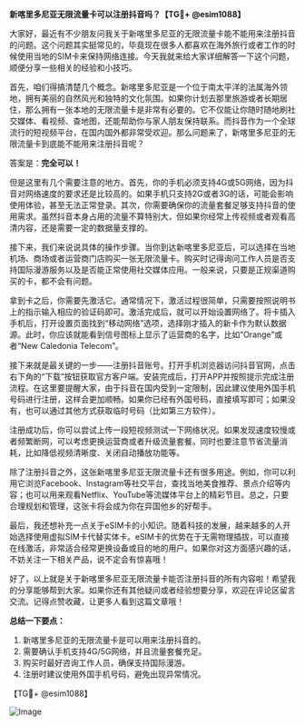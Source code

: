 **新喀里多尼亚无限流量卡可以注册抖音吗？【TG💪+ @esim1088】**

大家好，最近有不少朋友问我关于新喀里多尼亚的无限流量卡能不能用来注册抖音的问题。这个问题其实挺常见的，毕竟现在很多人都喜欢在海外旅行或者工作的时候使用当地的SIM卡来保持网络连接。今天我就来给大家详细解答一下这个问题，顺便分享一些相关的经验和小技巧。

首先，咱们得搞清楚几个概念。新喀里多尼亚是一个位于南太平洋的法属海外领地，拥有美丽的自然风光和独特的文化氛围。如果你计划去那里旅游或者长期居住，那么拥有一张本地的无限流量卡是非常有必要的。它不仅能让你随时随地刷社交媒体、看视频、查地图，还能帮助你与家人朋友保持联系。而抖音作为一个全球流行的短视频平台，在国内国外都非常受欢迎。那么问题来了，新喀里多尼亚的无限流量卡到底能不能用来注册抖音呢？

答案是：**完全可以！**

但是这里有几个需要注意的地方。首先，你的手机必须支持4G或5G网络，因为抖音对网络速度的要求还是比较高的。如果手机只支持2G或者3G的话，可能会影响使用体验，甚至无法正常登录。其次，你需要确保你的流量套餐足够支持抖音的使用需求。虽然抖音本身占用的流量不算特别大，但如果你经常上传视频或者观看高清内容，还是需要一定的数据量支撑的。

接下来，我们来说说具体的操作步骤。当你到达新喀里多尼亚后，可以选择在当地机场、商场或者运营商门店购买一张无限流量卡。购买时记得询问工作人员是否支持国际漫游服务以及是否能正常使用社交媒体应用。一般来说，只要是正规渠道购买的卡，都不会有问题。

拿到卡之后，你需要先激活它。通常情况下，激活过程很简单，只需要按照说明书上的指示输入相应的验证码即可。激活完成后，就可以开始设置网络了。将卡插入手机后，打开设置页面找到“移动网络”选项，选择刚才插入的新卡作为默认数据源。此时，你应该就能看到信号图标上显示了运营商的名字，比如“Orange”或者“New Caledonia Telecom”。

接下来就是最关键的一步——注册抖音账号。打开手机浏览器访问抖音官网，点击右下角的“下载”按钮获取官方客户端。安装完成后，打开APP并按照提示完成注册流程。在这里要提醒大家，由于抖音在国内受到一定限制，因此建议使用外国手机号码进行注册，这样会更加顺畅。如果你已经有外国号码，直接填写即可；如果没有，也可以通过其他方式获取临时号码（比如第三方软件）。

注册成功后，你可以尝试上传一段短视频测试一下网络状况。如果发现速度较慢或者频繁断网，可以考虑更换运营商或者升级流量套餐。同时也要注意节省流量消耗，比如降低视频清晰度、关闭自动播放功能等。

除了注册抖音之外，这张新喀里多尼亚无限流量卡还有很多用途。例如，你可以利用它浏览Facebook、Instagram等社交平台，查找当地美食推荐、景点介绍等内容；也可以用来观看Netflix、YouTube等流媒体平台上的精彩节目。总之，只要合理规划和管理，这张卡将会成为你在异国他乡的好帮手。

最后，我还想补充一点关于eSIM卡的小知识。随着科技的发展，越来越多的人开始选择使用虚拟SIM卡代替实体卡。eSIM卡的优势在于无需物理插拔，可以直接在线激活，非常适合经常更换设备或目的地的用户。如果你对这方面感兴趣的话，不妨关注一下相关产品，说不定会有惊喜哦！

好了，以上就是关于新喀里多尼亚无限流量卡能否注册抖音的所有内容啦！希望我的分享能够帮到大家。如果你还有其他疑问或者经验想要分享，欢迎在评论区留言交流。记得点赞收藏，让更多人看到这篇文章哦！

**总结一下要点：**
1. 新喀里多尼亚的无限流量卡是可以用来注册抖音的。
2. 需要确认手机支持4G/5G网络，并且流量套餐充足。
3. 购买时最好咨询工作人员，确保支持国际漫游。
4. 注册时建议使用外国手机号码，避免出现异常情况。

【TG💪+ @esim1088】 

![Image](https://i.postimg.cc/4NQfJmqS/Snipaste-2025-05-13-00-14-12.png)